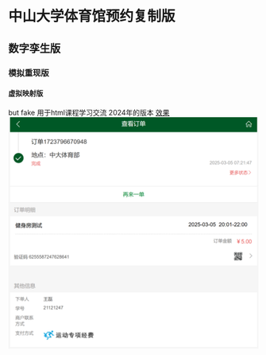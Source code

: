 # 中山大学体育馆预约复制版
## 数字孪生版
### 模拟重现版
#### 虚拟映射版
but fake  用于html课程学习交流
2024年的版本
[效果](./查看订单-xr.html)
![效果图](./test.png)
